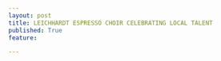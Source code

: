 ```yaml
---
layout: post
title: LEICHHARDT ESPRESSO CHOIR CELEBRATING LOCAL TALENT
published: True
feature: 

---
```



